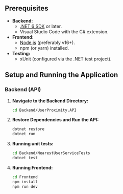 
## Prerequisites

- **Backend:**
  - [.NET 6 SDK](https://dotnet.microsoft.com/download/dotnet/6.0) or later.
  - Visual Studio Code with the C# extension.
- **Frontend:**
  - [Node.js](https://nodejs.org/) (preferably v16+).
  - npm (or yarn) installed.
- **Testing:**
  - xUnit (configured via the .NET test project).

## Setup and Running the Application

### Backend (API)

1. **Navigate to the Backend Directory:**

   ```bash
   cd Backend/UserProximity.API

2. **Restore Dependencies and Run the API:**
   ```bash
   dotnet restore
   dotnet run
4. **Running unit tests:**
   ```bash
   cd Backend/NearestUserServiceTests
   dotnet test
5. **Running Frontend:**
    ```bash
    cd Frontend
    npm install
    npm run dev
